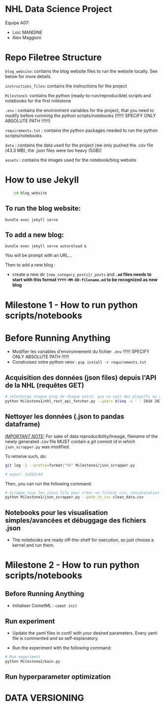 # NHL Data Science Project

Equipe A07:
*	Loic MANDINE
*	Alex Maggioni

# Repo Filetree Structure

`blog_website`: contains the blog website files to run the website locally. See below for more details.

`instructions_files`: contains the instructions for the project

`Milestone1`: contains the python (ready-to-run/reproducible) scripts and notebooks for the first milestone

`.env` : contains the environment variables for the project, that you need to modify before runnning the python scripts/notebooks (!!!!!! SPECIFY ONLY ABSOLUTE PATH !!!!!!)

`requirements.txt` : contains the python packages needed to run the python scripts/notebooks

`data` : contains the data used for the project (we only pushed the .csv file (43.3 MB), the .json files were too heavy (5GB))

`assets` : contains the images used for the notebook/blog website

# How to use Jekyll

```bash
	cd blog_website
```

## To run the blog website:

```
bundle exec jekyll serve
```

## To add a new blog:

```
bundle exec jekyll serve autoreload &
```

You will be prompt with an URL...

Then to add a new blog :

* create a new dir `{new_category_posts}/_posts` and **`.md` files needs to start with this format `YYYY-MM-DD-filename.md` to be recognized as new blog**


# Milestone 1 - How to run python scripts/notebooks

# Before Running Anything

*	Modifier les variables d'environnement du fichier `.env` !!!!!! SPECIFY ONLY ABSOLUTE PATH !!!!!!
* 	Construisez votre python venv : `pip install -r requirements.txt`

## Acquisition des données (json files) depuis l'API de la NHL (requêtes GET) 

```bash
# télécharge chaque play de chaque match, que ce soit des playoffs ou de la saison régulière, pour chaque saison de 2016 à 2020
python Milestone1/nhl_rest_api_fetcher.py --years $(seq -s ' ' 2016 2020)
```

## Nettoyer les données (.json to pandas dataframe)

*<u>IMPORTANT NOTE:</u>* For sake of data reproducibility/lineage, filename of the newly generated .csv file MUST contain a *git commit id* in which `json_scrapper.py` was modified. 

To retreive such, do:
```bash
git log -1 --pretty=format:"%h" Milestone1/json_scrapper.py

# ouput: 1a2b3c4d
```

Then, you can run the following command:

```bash
# Scrappe tous les jsons file pour créer un fichier csv; concatenation of the .env\'s DATA_FOLDER var + arg given
python Milestone1/json_scrapper.py --path_to_csv clean_data.csv
```

## Notebooks pour les visualisation simples/avancées et débuggage des fichiers .json

* The notebooks are ready off-the-shelf for execution, so just choose a kernel and run them.


# Milestone 2 - How to run python scripts/notebooks

## Before Running Anything

* Initialiser CometML : `comet init`

## Run experiment

* Update the yaml files in conf/ with your desired parameters. Every yaml file is commented and so self-explanatory.

* Run the experiment with the following command:

```bash
# Run experiment
python Milestone2/main.py
```

## Run hyperparameter optimization


# DATA VERSIONING 

